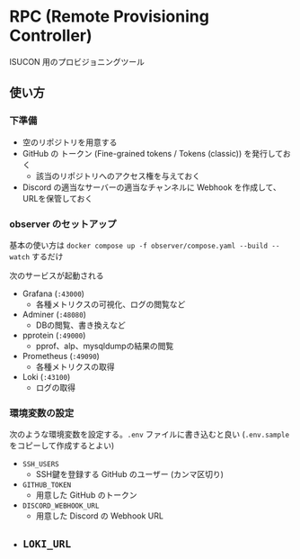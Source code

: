 # RPC (Remote Provisioning Controller)

ISUCON 用のプロビジョニングツール

## 使い方

### 下準備

- 空のリポジトリを用意する
- GitHub の トークン (Fine-grained tokens / Tokens (classic)) を発行しておく
  - 該当のリポジトリへのアクセス権を与えておく
- Discord の適当なサーバーの適当なチャンネルに Webhook を作成して、URLを保管しておく

### observer のセットアップ

基本の使い方は `docker compose up -f observer/compose.yaml --build --watch` するだけ

次のサービスが起動される

- Grafana (`:43000`)
  - 各種メトリクスの可視化、ログの閲覧など
- Adminer (`:48080`)
  - DBの閲覧、書き換えなど
- pprotein (`:49000`)
  - pprof、alp、mysqldumpの結果の閲覧
- Prometheus (`:49090`)
  - 各種メトリクスの取得
- Loki (`:43100`)
  - ログの取得

### 環境変数の設定

次のような環境変数を設定する。`.env` ファイルに書き込むと良い (`.env.sample` をコピーして作成するとよい)

- `SSH_USERS`
  - SSH鍵を登録する GitHub のユーザー (カンマ区切り)
- `GITHUB_TOKEN`
  - 用意した GitHub のトークン
- `DISCORD_WEBHOOK_URL`
  - 用意した Discord の Webhook URL
- `LOKI_URL`
  - 
